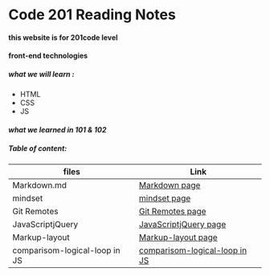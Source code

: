 # Code 201 Reading Notes

#### this website is for 201code level
#### front-end technologies

##### what we will learn :
* HTML
* CSS
* JS


#### *what we learned in 101 & 102*

##### Table of content:

| files | Link |
| ---  | --- | 
| Markdown.md |[Markdown page ](https://areenjaradat.github.io/reading-notes/Markdown)  | 
| mindset | [mindset page ](https://areenjaradat.github.io/reading-notes/mindset)   |
|Git Remotes | [Git Remotes page ](https://areenjaradat.github.io/reading-notes/Remotes) |
| JavaScriptjQuery | [JavaScriptjQuery page ](https://areenjaradat.github.io/reading-notes/JavaScriptjQuery)  |
| Markup-layout | [Markup-layout page ](https://areenjaradat.github.io/reading-notes/Markup-layout)  |
| comparisom-logical-loop in JS | [comparisom-logical-loop in JS ](https://areenjaradat.github.io/reading-notes/comp-log-loop)  |

